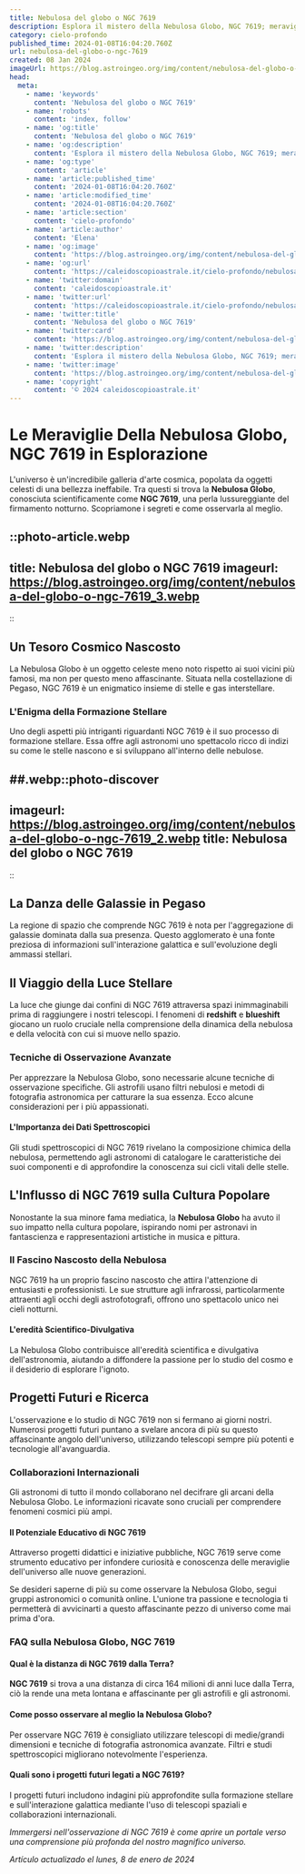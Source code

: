 ```yaml
---
title: Nebulosa del globo o NGC 7619
description: Esplora il mistero della Nebulosa Globo, NGC 7619; meraviglie astronomiche, formazione stellare e curiosità celesti in un articolo avvincente.
category: cielo-profondo
published_time: 2024-01-08T16:04:20.760Z
url: nebulosa-del-globo-o-ngc-7619
created: 08 Jan 2024
imageUrl: https://blog.astroingeo.org/img/content/nebulosa-del-globo-o-ngc-7619_3.webp
head:
  meta:
    - name: 'keywords'
      content: 'Nebulosa del globo o NGC 7619'
    - name: 'robots'
      content: 'index, follow'
    - name: 'og:title'
      content: 'Nebulosa del globo o NGC 7619'
    - name: 'og:description'
      content: 'Esplora il mistero della Nebulosa Globo, NGC 7619; meraviglie astronomiche, formazione stellare e curiosità celesti in un articolo avvincente.'
    - name: 'og:type'
      content: 'article'
    - name: 'article:published_time'
      content: '2024-01-08T16:04:20.760Z'
    - name: 'article:modified_time'
      content: '2024-01-08T16:04:20.760Z'
    - name: 'article:section'
      content: 'cielo-profondo'
    - name: 'article:author'
      content: 'Elena'
    - name: 'og:image'
      content: 'https://blog.astroingeo.org/img/content/nebulosa-del-globo-o-ngc-7619_3.webp'
    - name: 'og:url'
      content: 'https://caleidoscopioastrale.it/cielo-profondo/nebulosa-del-globo-o-ngc-7619'
    - name: 'twitter:domain'
      content: 'caleidoscopioastrale.it'
    - name: 'twitter:url'
      content: 'https://caleidoscopioastrale.it/cielo-profondo/nebulosa-del-globo-o-ngc-7619'
    - name: 'twitter:title'
      content: 'Nebulosa del globo o NGC 7619'
    - name: 'twitter:card'
      content: 'https://blog.astroingeo.org/img/content/nebulosa-del-globo-o-ngc-7619_3.webp'
    - name: 'twitter:description'
      content: 'Esplora il mistero della Nebulosa Globo, NGC 7619; meraviglie astronomiche, formazione stellare e curiosità celesti in un articolo avvincente.'
    - name: 'twitter:image'
      content: 'https://blog.astroingeo.org/img/content/nebulosa-del-globo-o-ngc-7619_3.webp'
    - name: 'copyright'
      content: '© 2024 caleidoscopioastrale.it'
---
```

# Le Meraviglie Della Nebulosa Globo, NGC 7619 in Esplorazione

L'universo è un'incredibile galleria d'arte cosmica, popolata da oggetti celesti di una bellezza ineffabile. Tra questi si trova la **Nebulosa Globo**, conosciuta scientificamente come **NGC 7619**, una perla lussureggiante del firmamento notturno. Scopriamone i segreti e come osservarla al meglio.

::photo-article.webp
---
title: Nebulosa del globo o NGC 7619
imageurl: https://blog.astroingeo.org/img/content/nebulosa-del-globo-o-ngc-7619_3.webp
---
::

## Un Tesoro Cosmico Nascosto

La Nebulosa Globo è un oggetto celeste meno noto rispetto ai suoi vicini più famosi, ma non per questo meno affascinante. Situata nella costellazione di Pegaso, NGC 7619 è un enigmatico insieme di stelle e gas interstellare.

### L'Enigma della Formazione Stellare

Uno degli aspetti più intriganti riguardanti NGC 7619 è il suo processo di formazione stellare. Essa offre agli astronomi uno spettacolo ricco di indizi su come le stelle nascono e si sviluppano all'interno delle nebulose.

##.webp::photo-discover
---
imageurl: https://blog.astroingeo.org/img/content/nebulosa-del-globo-o-ngc-7619_2.webp
title: Nebulosa del globo o NGC 7619
---
::

## La Danza delle Galassie in Pegaso

La regione di spazio che comprende NGC 7619 è nota per l'aggregazione di galassie dominata dalla sua presenza. Questo agglomerato è una fonte preziosa di informazioni sull'interazione galattica e sull'evoluzione degli ammassi stellari.

## Il Viaggio della Luce Stellare

La luce che giunge dai confini di NGC 7619 attraversa spazi inimmaginabili prima di raggiungere i nostri telescopi. I fenomeni di **redshift** e **blueshift** giocano un ruolo cruciale nella comprensione della dinamica della nebulosa e della velocità con cui si muove nello spazio.

### Tecniche di Osservazione Avanzate

Per apprezzare la Nebulosa Globo, sono necessarie alcune tecniche di osservazione specifiche. Gli astrofili usano filtri nebulosi e metodi di fotografia astronomica per catturare la sua essenza. Ecco alcune considerazioni per i più appassionati.

#### L'Importanza dei Dati Spettroscopici

Gli studi spettroscopici di NGC 7619 rivelano la composizione chimica della nebulosa, permettendo agli astronomi di catalogare le caratteristiche dei suoi componenti e di approfondire la conoscenza sui cicli vitali delle stelle.

## L'Influsso di NGC 7619 sulla Cultura Popolare

Nonostante la sua minore fama mediatica, la **Nebulosa Globo** ha avuto il suo impatto nella cultura popolare, ispirando nomi per astronavi in fantascienza e rappresentazioni artistiche in musica e pittura.

### Il Fascino Nascosto della Nebulosa

NGC 7619 ha un proprio fascino nascosto che attira l'attenzione di entusiasti e professionisti. Le sue strutture agli infrarossi, particolarmente attraenti agli occhi degli astrofotografi, offrono uno spettacolo unico nei cieli notturni.

#### L'eredità Scientifico-Divulgativa

La Nebulosa Globo contribuisce all'eredità scientifica e divulgativa dell'astronomia, aiutando a diffondere la passione per lo studio del cosmo e il desiderio di esplorare l'ignoto.

## Progetti Futuri e Ricerca

L'osservazione e lo studio di NGC 7619 non si fermano ai giorni nostri. Numerosi progetti futuri puntano a svelare ancora di più su questo affascinante angolo dell'universo, utilizzando telescopi sempre più potenti e tecnologie all'avanguardia.

### Collaborazioni Internazionali

Gli astronomi di tutto il mondo collaborano nel decifrare gli arcani della Nebulosa Globo. Le informazioni ricavate sono cruciali per comprendere fenomeni cosmici più ampi.

#### Il Potenziale Educativo di NGC 7619

Attraverso progetti didattici e iniziative pubbliche, NGC 7619 serve come strumento educativo per infondere curiosità e conoscenza delle meraviglie dell'universo alle nuove generazioni.

Se desideri saperne di più su come osservare la Nebulosa Globo, segui gruppi astronomici o comunità online. L'unione tra passione e tecnologia ti permetterà di avvicinarti a questo affascinante pezzo di universo come mai prima d'ora.

### FAQ sulla Nebulosa Globo, NGC 7619

#### Qual è la distanza di NGC 7619 dalla Terra?
**NGC 7619** si trova a una distanza di circa 164 milioni di anni luce dalla Terra, ciò la rende una meta lontana e affascinante per gli astrofili e gli astronomi.

#### Come posso osservare al meglio la Nebulosa Globo?
Per osservare NGC 7619 è consigliato utilizzare telescopi di medie/grandi dimensioni e tecniche di fotografia astronomica avanzate. Filtri e studi spettroscopici migliorano notevolmente l'esperienza.

#### Quali sono i progetti futuri legati a NGC 7619?
I progetti futuri includono indagini più approfondite sulla formazione stellare e sull'interazione galattica mediante l'uso di telescopi spaziali e collaborazioni internazionali.

*Immergersi nell'osservazione di NGC 7619 è come aprire un portale verso una comprensione più profonda del nostro magnifico universo.*

_Artículo actualizado el lunes, 8 de enero de 2024_